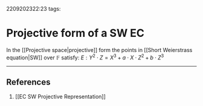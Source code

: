 2209202322:23
tags: 
# Projective form of a SW EC

In the [[Projective space|projective]] form the points in [[Short Weierstrass equation|SW]] over $\mathbb{F}$ satisfy: $E:Y^2\cdot Z=X^3+a\cdot X\cdot Z^2+b\cdot Z^3$

---
## References
1. [[EC SW Projective Representation]]